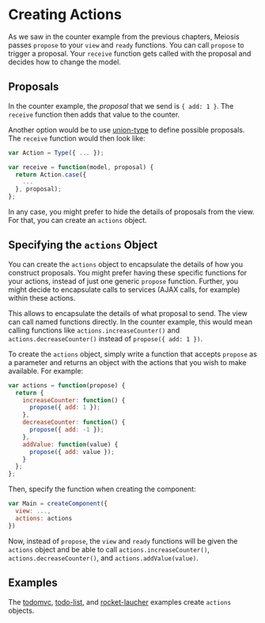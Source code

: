 # Creating Actions

As we saw in the counter example from the previous chapters, Meiosis passes `propose` to your `view` and `ready` functions. You can call `propose` to trigger a proposal. Your `receive` function gets called with the proposal and decides how to change the model.

## Proposals

In the counter example, the *proposal* that we send is `{ add: 1 }`. The `receive` function then adds that value to the counter.

Another option would be to use [union-type](https://github.com/paldepind/union-type) to define possible proposals. The `receive` function would then look like:

```javascript
var Action = Type({ ... });

var receive = function(model, proposal) {
  return Action.case({
    ...
  }, proposal);
};
```

In any case, you might prefer to hide the details of proposals from the view. For that, you can create an `actions` object.

## Specifying the `actions` Object

You can create the `actions` object to encapsulate the details of how you construct proposals. You might prefer having these specific functions for your actions, instead of just one generic `propose` function. Further, you might decide to encapsulate calls to services (AJAX calls, for example) within these actions.

This allows to encapsulate the details of what proposal to send. The view can call named functions directly. In the counter example, this would mean calling functions like `actions.increaseCounter()` and `actions.decreaseCounter()` instead of `propose({ add: 1 })`.

To create the `actions` object, simply write a function that accepts `propose` as a parameter and returns an object with the actions that you wish to make available. For example:

```javascript
var actions = function(propose) {
  return {
    increaseCounter: function() {
      propose({ add: 1 });
    },
    decreaseCounter: function() {
      propose({ add: -1 });
    },
    addValue: function(value) {
      propose({ add: value });
    }
  };
};
```

Then, specify the function when creating the component:

```javascript
var Main = createComponent({
  view: ...,
  actions: actions
})
```

Now, instead of `propose`, the `view` and `ready` functions will be given the  `actions` object and be able to call `actions.increaseCounter()`, `actions.decreaseCounter()`, and `actions.addValue(value)`.

## Examples

The [todomvc](https://github.com/foxdonut/meiosis-examples/tree/master/examples/todomvc), [todo-list](https://github.com/foxdonut/meiosis-examples/tree/master/examples/todo-list), and [rocket-laucher](https://github.com/foxdonut/meiosis-examples/tree/master/examples/rocket-launcher) examples create `actions` objects.
